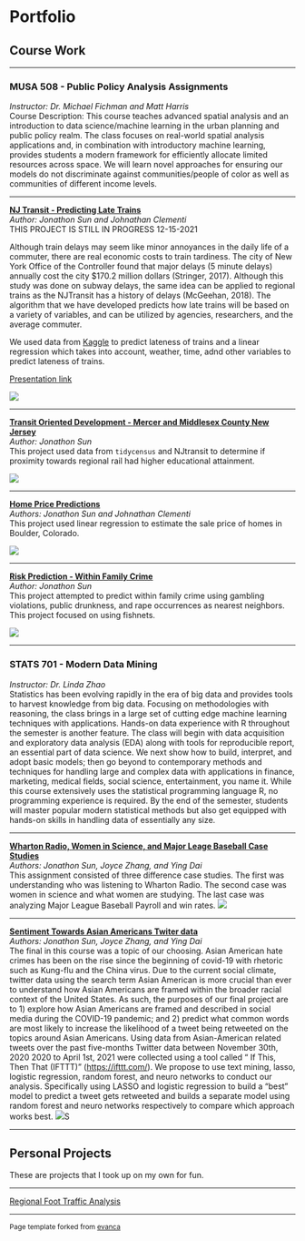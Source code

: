 
# Portfolio


## Course Work

---

### MUSA 508 - Public Policy Analysis Assignments
<i>Instructor: Dr. Michael Fichman and Matt Harris</i>
<br>
Course Description: This course teaches advanced spatial analysis and an introduction to data science/machine learning in the urban planning and public policy realm. The class focuses on real-world spatial analysis applications and, in combination with introductory machine learning, provides students a modern framework for efficiently allocate limited resources across space. We will learn novel approaches for ensuring our models do not discriminate against communities/people of color as well as communities of different income levels. 

---

<b>[NJ Transit - Predicting Late Trains](/Projects/MUSA508_Final.html)</b>
<br>
<i>Author: Jonathon Sun and Johnathan Clementi</i>
<br>
THIS PROJECT IS STILL IN PROGRESS 12-15-2021

Although train delays may seem like minor annoyances in the daily life of a commuter, there are real economic costs to train tardiness. The city of New York Office of the Controller found that major delays (5 minute delays) annually cost the city $170.2 million dollars (Stringer, 2017). Although this study was done on subway delays, the same idea can be applied to regional trains as the NJTransit has a history of delays (McGeehan, 2018). The algorithm that we have developed predicts how late trains will be based on a variety of variables, and can be utilized by agencies, researchers, and the average commuter. 

We used data from <a href="https://www.kaggle.com/pranavbadami/nj-transit-amtrak-nec-performance?select=2018_11.csv">Kaggle</a> to predict lateness of trains and a linear regression which takes into account, weather, time, adnd other variables to predict lateness of trains. 

[Presentation link](https://www.youtube.com/watch?v=fKvH-xgyHvM)

<img src="images/MUSA507_Final.gif">

---

<b>[Transit Oriented Development - Mercer and Middlesex County New Jersey](/Projects/MUSA508_HW1.html)</b>
<br>
<i>Author: Jonathon Sun</i>
<br>
This project used data from `tidycensus` and NJtransit to determine if proximity towards regional rail had higher educational attainment. 

<img src="images/HW1.png">

---

<b>[Home Price Predictions](/Projects/MUSA508_HW2.html)</b>
<br>
<i>Authors: Jonathon Sun and Johnathan Clementi</i>
<br>
This project used linear regression to estimate the sale price of homes in Boulder, Colorado. 

<img src="images/HW2.png">

---
<b>[Risk Prediction - Within Family Crime](/Projects/MUSA508_HW3.html)</b> 
<br>
<i>Author: Jonathon Sun</i>
<br>
This project attempted to predict within family crime using gambling violations, public drunkness, and rape occurrences as nearest neighbors. This project focused on using fishnets. 

<img src="images/HW3.png">

---

### STATS 701 - Modern Data Mining 
<i>Instructor: Dr. Linda Zhao</i> 
<br> 
Statistics has been evolving rapidly in the era of big data and provides tools to harvest knowledge
from big data. Focusing on methodologies with reasoning, the class brings in a large set of cutting
edge machine learning techniques with applications. Hands-on data experience with R throughout
the semester is another feature. The class will begin with data acquisition and exploratory data
analysis (EDA) along with tools for reproducible report, an essential part of data science. We next
show how to build, interpret, and adopt basic models; then go beyond to contemporary methods
and techniques for handling large and complex data with applications in finance, marketing,
medical fields, social science, entertainment, you name it. While this course extensively uses the
statistical programming language R, no programming experience is required. By the end of the
semester, students will master popular modern statistical methods but also get equipped with
hands-on skills in handling data of essentially any size.

---

<b>[Wharton Radio, Women in Science, and Major Leage Baseball Case Studies](/Projects/STAT701_HW1.html)</b>
<br>
<i>Authors: Jonathon Sun, Joyce Zhang, and Ying Dai</i> 
<br>
This assignment consisted of three difference case studies. The first was understanding who was listening to Wharton Radio. The second case was women in science and what women are studying. The last case was analyzing Major League Baseball Payroll and win rates.
<img src="images/STAT701_HW1.PNG">

---

<b>[Sentiment Towards Asian Americans Twiter data](/Projects/STAT701_Final.html)</b>
<br>
<i>Authors: Jonathon Sun, Joyce Zhang, and Ying Dai</i> 
<br>
The final in this course was a topic of our choosing. Asian American hate crimes has been on the rise since the beginning of covid-19 with rhetoric such as Kung-flu and the China virus. Due to the current social climate, twitter data using the search term Asian American is more crucial than ever to understand how Asian Americans are framed within the broader racial context of the United States. As such, the purposes of our final project are to 1) explore how Asian Americans are framed and described in social media during the COVID-19 pandemic; and 2) predict what common words are most likely to increase the likelihood of a tweet being retweeted on the topics around Asian Americans. Using data from Asian-American related tweets over the past five-months Twitter data between November 30th, 2020 2020 to April 1st, 2021 were collected using a tool called “ If This, Then That (IFTTT)” (https://ifttt.com/). We propose to use text mining, lasso, logistic regression, random forest, and neuro networks to conduct our analysis. Specifically using LASSO and logistic regression to build a “best” model to predict a tweet gets retweeted and builds a separate model using random forest and neuro networks respectively to compare which approach works best.
<img src="images/STAT701_FINAL.png">S

---

## Personal Projects
These are projects that I took up on my own for fun.

---

[Regional Foot Traffic Analysis](/Projects/SafeGraph_FootTraffic.html)

---
<p style="font-size:12px">Page template forked from <a href="https://github.com/evanca/quick-portfolio">evanca</a></p>
<!-- Remove above link if you don't want to attibute -->
